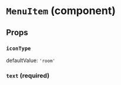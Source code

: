 `MenuItem` (component)
======================



Props
-----

### `iconType`

defaultValue: `'room'`


### `text` (required)


